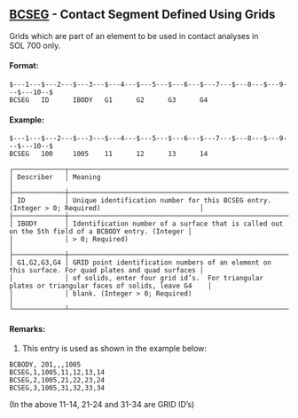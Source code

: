 ## [BCSEG](https://nexus.hexagon.com/documentationcenter/bundle/MSC_Nastran_2022.4/page/Nastran_Combined_Book/qrg/bulkab/TOC.BCSEG.xhtml) - Contact Segment Defined Using Grids

Grids which are part of an element to be used in contact analyses in SOL 700 only.

#### Format:

```nastran
$---1---$---2---$---3---$---4---$---5---$---6---$---7---$---8---$---9---$---10--$
BCSEG   ID      IBODY   G1      G2      G3      G4                              
```

#### Example:

```nastran
$---1---$---2---$---3---$---4---$---5---$---6---$---7---$---8---$---9---$---10--$
BCSEG   100     1005    11      12      13      14                              
```

```text
┌─────────────┬────────────────────────────────────────────────────────────────────────────────────────────────────┐
│ Describer   │ Meaning                                                                                            │
├─────────────┼────────────────────────────────────────────────────────────────────────────────────────────────────┤
│ ID          │ Unique identification number for this BCSEG entry. (Integer > 0; Required)                         │
├─────────────┼────────────────────────────────────────────────────────────────────────────────────────────────────┤
│ IBODY       │ Identification number of a surface that is called out on the 5th field of a BCBODY entry. (Integer │
│             │ > 0; Required)                                                                                     │
├─────────────┼────────────────────────────────────────────────────────────────────────────────────────────────────┤
│ G1,G2,G3,G4 │ GRID point identification numbers of an element on this surface. For quad plates and quad surfaces │
│             │ of solids, enter four grid id’s.  For triangular plates or triangular faces of solids, leave G4    │
│             │ blank. (Integer > 0; Required)                                                                     │
└─────────────┴────────────────────────────────────────────────────────────────────────────────────────────────────┘
```

#### Remarks:

1. This entry is used as shown in the example below:

```nastran
BCBODY, 201,,,1005
BCSEG,1,1005,11,12,13,14
BCSEG,2,1005,21,22,23,24
BCSEG,3,1005,31,32,33,34
```

(In the above 11-14, 21-24 and 31-34 are GRID ID’s)
